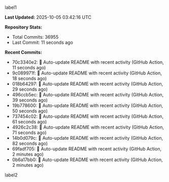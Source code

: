 
label1 
<!-- ACTIVITY_START -->
**Last Updated:** 2025-10-05 03:42:16 UTC

**Repository Stats:**
- Total Commits: 36955
- Last Commit: 11 seconds ago

**Recent Commits:**
- 70c3340e2: 🤖 Auto-update README with recent activity (GitHub Action, 11 seconds ago)
- 9c089971f: 🤖 Auto-update README with recent activity (GitHub Action, 18 seconds ago)
- 018b64297: 🤖 Auto-update README with recent activity (GitHub Action, 29 seconds ago)
- 496ccb5ec: 🤖 Auto-update README with recent activity (GitHub Action, 39 seconds ago)
- 19b778600: 🤖 Auto-update README with recent activity (GitHub Action, 50 seconds ago)
- 737454c02: 🤖 Auto-update README with recent activity (GitHub Action, 61 seconds ago)
- 4926c2c38: 🤖 Auto-update README with recent activity (GitHub Action, 71 seconds ago)
- 14b0d079c: 🤖 Auto-update README with recent activity (GitHub Action, 82 seconds ago)
- 69fadf705: 🤖 Auto-update README with recent activity (GitHub Action, 2 minutes ago)
- 0b6a17bb0: 🤖 Auto-update README with recent activity (GitHub Action, 2 minutes ago)
<!-- ACTIVITY_END -->

label2
